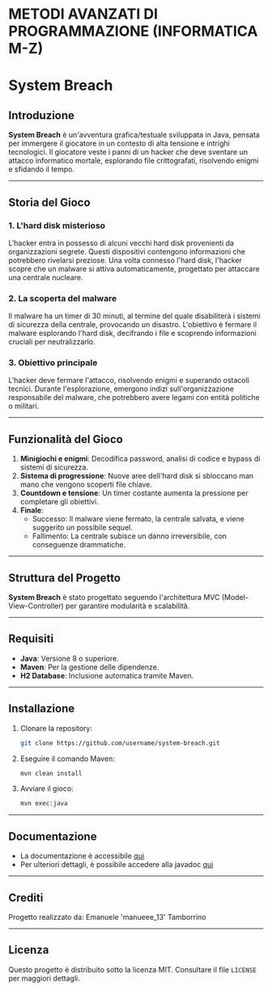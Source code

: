 # METODI AVANZATI DI PROGRAMMAZIONE (INFORMATICA M-Z)

# System Breach

## Introduzione
**System Breach** è un'avventura grafica/testuale sviluppata in Java, pensata per immergere il giocatore in un contesto di alta tensione e intrighi tecnologici. Il giocatore veste i panni di un hacker che deve sventare un attacco informatico mortale, esplorando file crittografati, risolvendo enigmi e sfidando il tempo.

---

## Storia del Gioco

### 1. L'hard disk misterioso
L'hacker entra in possesso di alcuni vecchi hard disk provenienti da organizzazioni segrete. Questi dispositivi contengono informazioni che potrebbero rivelarsi preziose. Una volta connesso l'hard disk, l'hacker scopre che un malware si attiva automaticamente, progettato per attaccare una centrale nucleare.

### 2. La scoperta del malware
Il malware ha un timer di 30 minuti, al termine del quale disabiliterà i sistemi di sicurezza della centrale, provocando un disastro. L'obiettivo è fermare il malware esplorando l'hard disk, decifrando i file e scoprendo informazioni cruciali per neutralizzarlo.

### 3. Obiettivo principale
L'hacker deve fermare l'attacco, risolvendo enigmi e superando ostacoli tecnici. Durante l'esplorazione, emergono indizi sull'organizzazione responsabile del malware, che potrebbero avere legami con entità politiche o militari.

---

## Funzionalità del Gioco

1. **Minigiochi e enigmi**: Decodifica password, analisi di codice e bypass di sistemi di sicurezza.
2. **Sistema di progressione**: Nuove aree dell'hard disk si sbloccano man mano che vengono scoperti file chiave.
3. **Countdown e tensione**: Un timer costante aumenta la pressione per completare gli obiettivi.
4. **Finale**:
   - Successo: Il malware viene fermato, la centrale salvata, e viene suggerito un possibile sequel.
   - Fallimento: La centrale subisce un danno irreversibile, con conseguenze drammatiche.

---

## Struttura del Progetto

**System Breach** è stato progettato seguendo l'architettura MVC (Model-View-Controller) per garantire modularità e scalabilità.

---

## Requisiti

- **Java**: Versione 8 o superiore.
- **Maven**: Per la gestione delle dipendenze.
- **H2 Database**: Inclusione automatica tramite Maven.

---

## Installazione

1. Clonare la repository:
   ```bash
   git clone https://github.com/username/system-breach.git
   ```
2. Eseguire il comando Maven:
   ```bash
   mvn clean install
   ```
3. Avviare il gioco:
   ```bash
   mvn exec:java
   ```

---

## Documentazione

- La documentazione è accessibile [qui](./docs/DOCUMENTATION.md)
- Per ulteriori dettagli, è possibile accedere alla javadoc [qui](./docs/javadoc/index.html)

---

## Crediti

Progetto realizzato da: Emanuele 'manueee_13' Tamborrino


---

## Licenza

Questo progetto è distribuito sotto la licenza MIT. Consultare il file `LICENSE` per maggiori dettagli.
